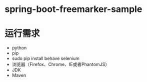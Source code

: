 # spring-boot-freemarker-sample

# 运行需求

* python
* pip
* sudo pip install behave selenium
* 浏览器（Firefox、Chrome、IE或者PhantomJS）
* JDK
* Maven
